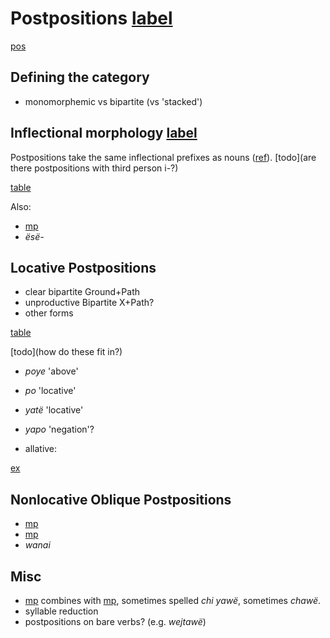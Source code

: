 # Postpositions [label](postp)

[pos](postp)

## Defining the category

* monomorphemic vs bipartite (vs 'stacked')

## Inflectional morphology [label](sec:postinfl)
Postpositions take the same inflectional prefixes as nouns ([ref](sec:nounposssuf)). [todo](are there postpositions with third person i-?)

[table](postpprefixes)

Also:

* [mp](kontomopl)
* _ësë-_

## Locative Postpositions
* clear bipartite Ground+Path
* unproductive Bipartite X+Path?
* other forms

[table](locpost)

[todo](how do these fit in?)

* *poye* 'above'
* *po* 'locative'
* *yatë* 'locative'
* *yapo* 'negation'?

* allative: 

[ex](histpajirdi-186)

## Nonlocative Oblique Postpositions 
* [mp](panadat)
* [mp](ke-ins)
* _wanai_

## Misc

* [mp](chi-cop) combines with [mp](yaweloc), sometimes spelled *chi yawë*, sometimes *chawë*.
* syllable reduction
* postpositions on bare verbs? (e.g. _wejtawë_)